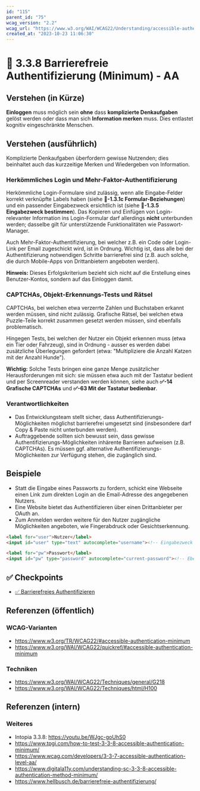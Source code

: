 ```yaml
---
id: "115"
parent_id: "75"
wcag_version: "2.2"
wcag_url: "https://www.w3.org/WAI/WCAG22/Understanding/accessible-authentication-minimum.html"
created_at: "2023-10-23 11:06:30"
---
```


# 📜 3.3.8 Barrierefreie Authentifizierung (Minimum) - AA

## Verstehen (in Kürze)

**Einloggen** muss möglich sein **ohne** dass **komplizierte Denkaufgaben** gelöst werden oder dass man sich **Information merken** muss. Dies entlastet kognitiv eingeschränkte Menschen.

## Verstehen (ausführlich)

Komplizierte Denkaufgaben überfordern gewisse Nutzenden; dies beinhaltet auch das kurzzeitige Merken und Wiedergeben von Information.

### Herkömmliches Login und Mehr-Faktor-Authentifizierung

Herkömmliche Login-Formulare sind zulässig, wenn alle Eingabe-Felder korrekt verknüpfte Labels haben (siehe **📜-1.3.1c Formular-Beziehungen**) und ein passender Eingabezweck ersichtlich ist (siehe **📜-1.3.5 Eingabezweck bestimmen**). Das Kopieren und Einfügen von Login-relevanter Information ins Login-Formular darf allerdings **nicht** unterbunden werden; dasselbe gilt für unterstützende Funktionalitäten wie Passwort-Manager.

Auch Mehr-Faktor-Authentifizierung, bei welcher z.B. ein Code oder Login-Link per Email zugeschickt wird, ist in Ordnung. Wichtig ist, dass alle bei der Authentifizierung notwendigen Schritte barrierefrei sind (z.B. auch solche, die durch Mobile-Apps von Drittanbietern angeboten werden).

**Hinweis:** Dieses Erfolgskriterium bezieht sich nicht auf die Erstellung eines Benutzer-Kontos, sondern auf das Einloggen damit.

### CAPTCHAs, Objekt-Erkennungs-Tests und Rätsel

CAPTCHAs, bei welchen etwa verzerrte Zahlen und Buchstaben erkannt werden müssen, sind nicht zulässig. Grafische Rätsel, bei welchen etwa Puzzle-Teile korrekt zusammen gesetzt werden müssen, sind ebenfalls problematisch.

Hingegen Tests, bei welchen der Nutzer ein Objekt erkennen muss (etwa ein Tier oder Fahrzeug), sind in Ordnung - ausser es werden dabei zusätzliche Überlegungen gefordert (etwa: "Multipliziere die Anzahl Katzen mit der Anzahl Hunde").

**Wichtig:** Solche Tests bringen eine ganze Menge zusätzlicher Herausforderungen mit sich: sie müssen etwa auch mit der Tastatur bedient und per Screenreader verstanden werden können, siehe auch **✅-14 Grafische CAPTCHAs** und **✅-63 Mit der Tastatur bedienbar**.

### Verantwortlichkeiten

- Das Entwicklungsteam stellt sicher, dass Authentifizierungs-Möglichkeiten möglichst barrierefrei umgesetzt sind (insbesondere darf Copy & Paste nicht unterbunden werden).
- Auftraggebende sollten sich bewusst sein, dass gewisse Authentifizierungs-Möglichkeiten inhärente Barrieren aufweisen (z.B. CAPTCHAs). Es müssen ggf. alternative Authentifizierungs-Möglichkeiten zur Verfügung stehen, die zugänglich sind.

## Beispiele

- Statt die Eingabe eines Passworts zu fordern, schickt eine Webseite einen Link zum direkten Login an die Email-Adresse des angegebenen Nutzers.
- Eine Website bietet das Authentifizieren über einen Drittanbieter per OAuth an.
- Zum Anmelden werden weitere für den Nutzer zugängliche Möglichkeiten angeboten, wie Fingerabdruck oder Gesichtserkennung.

```html
<label for="user">Nutzer</label>
<input id="user" type="text" autocomplete="username"><!-- Eingabezweck erkennbar dank autocomplete-Attribut -->

<label for="pw">Passwort</label>
<input id="pw" type="password" autocomplete="current-password"><!-- Ebenso! -->
```

## ✅ Checkpoints

- [✅ Barrierefreies Authentifizieren](barrierefreies-authentifizieren)

## Referenzen (öffentlich)

### WCAG-Varianten
- <https://www.w3.org/TR/WCAG22/#accessible-authentication-minimum>
- <https://www.w3.org/WAI/WCAG22/quickref/#accessible-authentication-minimum>

### Techniken
- <https://www.w3.org/WAI/WCAG22/Techniques/general/G218>
- <https://www.w3.org/WAI/WCAG22/Techniques/html/H100>

## Referenzen (intern)

### Weiteres

- Intopia 3.3.8: <https://youtu.be/WJgc-goUhS0>
- <https://www.tpgi.com/how-to-test-3-3-8-accessible-authentication-minimum/>
- <https://www.wcag.com/developers/3-3-7-accessible-authentication-level-aa/>
- <https://www.digitala11y.com/understanding-sc-3-3-8-accessible-authentication-method-minimum/>
- <https://www.hellbusch.de/barrierefreie-authentifizierung/>
